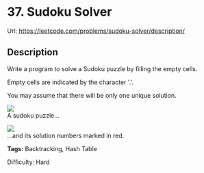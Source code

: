 # 37. Sudoku Solver
Url: <https://leetcode.com/problems/sudoku-solver/description/>

## Description
Write a program to solve a Sudoku puzzle by filling the empty cells.

Empty cells are indicated by the character '.'.

You may assume that there will be only one unique solution. 

![](http://upload.wikimedia.org/wikipedia/commons/thumb/f/ff/Sudoku-by-L2G-20050714.svg/250px-Sudoku-by-L2G-20050714.svg.png)<br/>
A sudoku puzzle...

![](http://upload.wikimedia.org/wikipedia/commons/thumb/3/31/Sudoku-by-L2G-20050714_solution.svg/250px-Sudoku-by-L2G-20050714_solution.svg.png)<br/>
...and its solution numbers marked in red. 

**Tags:** Backtracking, Hash Table

Difficulty: Hard
